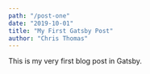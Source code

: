 ```yaml
---
path: "/post-one"
date: "2019-10-01"
title: "My First Gatsby Post"
author: "Chris Thomas"
---
```


This is my very first blog post in Gatsby.
